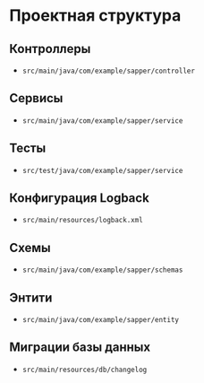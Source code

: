 # Проектная структура

## Контроллеры
- `src/main/java/com/example/sapper/controller`

## Сервисы
- `src/main/java/com/example/sapper/service`

## Тесты
- `src/test/java/com/example/sapper/service`

## Конфигурация Logback
- `src/main/resources/logback.xml`

## Схемы 
- `src/main/java/com/example/sapper/schemas`

## Энтити
- `src/main/java/com/example/sapper/entity`

## Миграции базы данных
- `src/main/resources/db/changelog`
